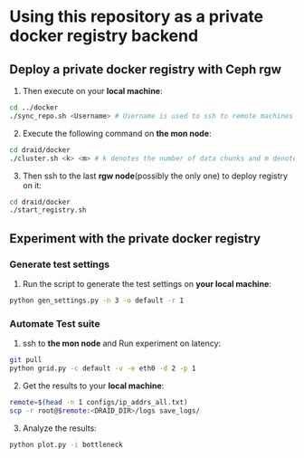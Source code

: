 # Using this repository as a private docker registry backend

## Deploy a private docker registry with Ceph rgw

1. Then execute on your **local machine**:
```bash
cd ../docker
./sync_repo.sh <Username> # Username is used to ssh to remote machines
```

2. Execute the following command on **the mon node**:

```Bash
cd draid/docker
./cluster.sh <k> <m> # k denotes the number of data chunks and m denotes the number of parity chunks
``` 

3. Then ssh to the last **rgw node**(possibly the only one) to deploy registry on it:

```Bash
cd draid/docker
./start_registry.sh
```

<!-- 5. Add whatever image you want to that registry:

```Bash
cd draid/docker
./push_to_registry.sh <ImageName> # ImageName is the name of the image you want to push to the registry
``` -->

## Experiment with the private docker registry

### Generate test settings

1. Run the script to generate the test settings on **your local machine**:

```bash
python gen_settings.py -n 3 -o default -r 1
```

### Automate Test suite

1. ssh to **the mon node** and Run experiment on latency:

```bash
git pull
python grid.py -c default -v -e eth0 -d 2 -p 1
```

2. Get the results to your **local machine**:

```bash
remote=$(head -n 1 configs/ip_addrs_all.txt)
scp -r root@$remote:<DRAID_DIR>/logs save_logs/
```

3. Analyze the results:

```bash
python plot.py -i bottleneck
```

